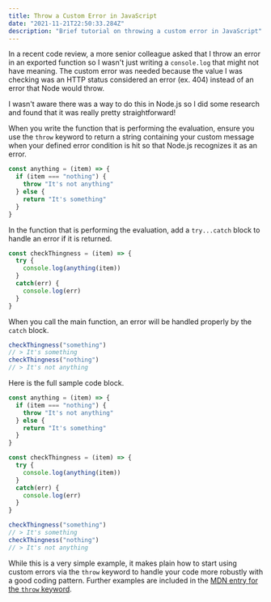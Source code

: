 ```yaml
---
title: Throw a Custom Error in JavaScript
date: "2021-11-21T22:50:33.284Z"
description: "Brief tutorial on throwing a custom error in JavaScript"
---
```


In a recent code review, a more senior colleague asked that I throw an error in an exported function so I wasn't just writing a `console.log` that might not have meaning. The custom error was needed because the value I was checking was an HTTP status considered an error (ex. 404) instead of an error that Node would throw.

I wasn't aware there was a way to do this in Node.js so I did some research and found that it was really pretty straightforward!

When you write the function that is performing the evaluation, ensure you use the `throw` keyword to return a string containing your custom message when your defined error condition is hit so that Node.js recognizes it as an error.

```Javascript
const anything = (item) => {
  if (item === "nothing") {
    throw "It's not anything"
  } else {
    return "It's something"
  }
}
```

In the function that is performing the evaluation, add a `try...catch` block to handle an error if it is returned.

```Javascript
const checkThingness = (item) => {
  try {
    console.log(anything(item))
  }
  catch(err) {
    console.log(err)
  }
}
```

When you call the main function, an error will be handled properly by the `catch` block.

```Javascript
checkThingness("something")
// > It's something
checkThingness("nothing")
// > It's not anything
```

Here is the full sample code block.

```Javascript
const anything = (item) => {
  if (item === "nothing") {
    throw "It's not anything"
  } else {
    return "It's something"
  }
}

const checkThingness = (item) => {
  try {
    console.log(anything(item))
  }
  catch(err) {
    console.log(err)
  }
}

checkThingness("something")
// > It's something
checkThingness("nothing")
// > It's not anything
```

While this is a very simple example, it makes plain how to start using custom errors via the `throw` keyword to handle your code more robustly with a good coding pattern. Further examples are included in the [MDN entry for the `throw` keyword](https://developer.mozilla.org/en-US/docs/Web/JavaScript/Reference/Statements/throw).